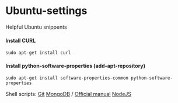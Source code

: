 # Ubuntu-settings
Helpful Ubuntu snippents

#### Install CURL
```shell
sudo apt-get install curl
```

#### Install python-software-properties (add-apt-repository)
```shell
sudo apt-get install software-properties-common python-software-properties
```
Shell scripts:
[Git](https://github.com/zbitname/Ubuntu-settings/blob/master/install/git.sh)
[MongoDB](https://github.com/zbitname/Ubuntu-settings/blob/master/install/mongodb.sh) / [Official manual](http://docs.mongodb.org/manual/tutorial/install-mongodb-on-ubuntu/)
[NodeJS](https://github.com/zbitname/Ubuntu-settings/blob/master/install/nodejs.sh)
